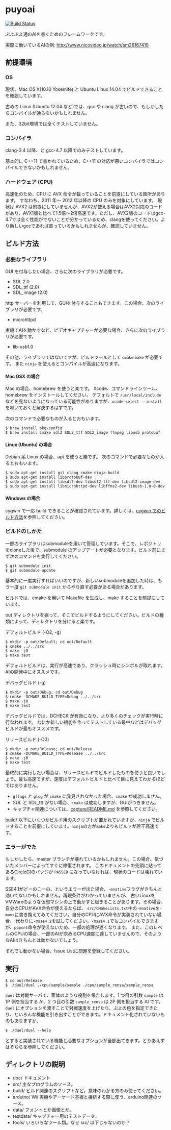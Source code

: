 puyoai
======

[![Build Status](https://circleci.com/gh/puyoai/puyoai.png?circle-token=:circle-token)](https://circleci.com/gh/puyoai)

ぷよぷよ通のAIを書くためのフレームワークです。

実際に動いているAIの例: http://www.nicovideo.jp/watch/sm26167419

## 前提環境

### OS

現状、Mac OS X(10.10 Yosemite) と Ubuntu Linux 14.04 でビルドできることを確認しています。

古めの Linux (Ubuntu 12.04 など)では、gcc や clang が古いので、もしかしたらコンパイルが通らないかもしれません。

また、32bit環境では全くテストしていません。

### コンパイラ

clang-3.4 以降、と gcc-4.7 以降でのみテストしています。

基本的に C++11 で書かれているため、C++11 の対応が悪いコンパイラではコンパイルできないかもしれません。

### ハードウェア (CPU)

高速化のため、CPU に AVX 命令が載っていることを前提にしている箇所があります。
すなわち、2011 年〜 2012 年以降の CPU のみを対象にしています。
現状は AVX2 は前提にしていませんが、AVX2が使える場合はAVX2対応のコードがあり、AVX1版と比べて1.5倍〜2倍高速です。ただし、AVX2版のコードはgcc-4.7では全く性能がでないことが分かっているため、clangを使ってください。より新しいgccであれば直っているかもしれませんが、確認していません。

## ビルド方法

### 必要なライブラリ

GUI を付与したい場合、さらに次のライブラリが必要です。

* SDL 2.0
* SDL_ttf (2.0)
* SDL_image (2.0)

http サーバーを利用して、GUIを付与することもできます。この場合、次のライブラリが必要です。

* microhttpd

実機でAIを動かすなど、ビデオキャプチャーが必要な場合、さらに次のライブラリが必要です。

* lib-usb1.0

その他、ライブラリではないですが、ビルドツールとして `cmake` `make` が必要です。
また `ninja` を使えるとコンパイルが高速になります。

#### Mac OSX の場合

Mac の場合、homebrew を使うと楽です。
Xcode、コマンドラインツール、homebrew をインストールしてください。
デフォルトで `/usr/local/include` などを見ないようになっている可能性がありますが、`xcode-select --install` を叩いておくと解決するはずです。

次のコマンドで必要なものが入るとおもいます。

    $ brew install pkg-config
    $ brew install cmake sdl2 SDL2_ttf SDL2_image ffmpeg libusb protobuf

#### Linux (Ubuntu) の場合

Debian 系 Linux の場合、apt を使うと楽です。
次のコマンドで必要なものが入るとおもいます。

    $ sudo apt-get install git clang cmake ninja-build
    $ sudo apt-get install libprotobuf-dev
    $ sudo apt-get install libsdl2-dev libsdl2-ttf-dev libsdl2-image-dev
    $ sudo apt-get install libmicrohttpd-dev libffms2-dev libusb-1.0-0-dev

#### Windows の場合

cygwin で一応 build できることが確認されています。詳しくは、[cygwin でのビルド方法](doc/how-to-build-on-cygwin.md)を参照してください。

### ビルドのしかた

一部のライブラリはsubmoduleを用いて管理しています。そこで、レポジトリをcloneした後で、submodule のアップデートが必要となります。ビルド前にまず次のコマンドを実行してください。

    $ git submodule init
    $ git submodule update

基本的に一度実行すればいいのですが、新しいsubmoduleを追加した時は、もう一度 `git submodule init` からやり直す必要がある場合があります。

ビルドでは、cmake を用いて Makefile を生成し、make することを前提にしています。

out ディレクトリを掘って、そこでビルドするようにしてください。ビルドの種類によって、ディレクトリを分けると楽です。

デフォルトビルド (-O2, -g)

    $ mkdir -p out/Default; cd out/Default
    $ cmake ../../src
    $ make -j8
    $ make test

デフォルトビルドは、実行が高速であり、クラッシュ時にシンボルが取れます。AIの開発中にオススメです。

デバッグビルド (-g)

    $ mkdir -p out/Debug; cd out/Debug
    $ cmake -DCMAKE_BUILD_TYPE=Debug ../../src
    $ make -j8
    $ make test

デバッグビルドでは、DCHECK が有効になり、より多くのチェックが実行時に行なわれます。
なにか新しい機能を作ってテストしている最中などはデバッグビルドが最もオススメです。

リリースビルド (-O3)

    $ mkdir -p out/Release; cd out/Release
    $ cmake -DCMAKE_BUILD_TYPE=Release ../../src
    $ make -j8
    $ make test

最終的に実行したい場合は、リリースビルドでビルドしたものを使うと良いでしょう。最も高速ですが、速度はデフォルトビルドと比べて目に見えてわかるほどではありません。

* `gflags` と `glog` が `cmake` に発見されなかった場合、`cmake` が成功しません。
* SDL と SDL_ttf がない場合、`cmake` は成功しますが、GUIがつきません。
* キャプチャ関連については、[capture/README.md](https://github.com/puyoai/puyoai/tree/master/src/capture) を参照してください。

[build/](https://github.com/puyoai/puyoai/tree/master/build) 以下にいくつかビルド用のスクリプトが置かれていますが、`ninja` でビルドすることを前提にしています。`ninja`の方が`make`よりもビルドが若干高速です。

### エラーがでた

もしかしたら、master ブランチが壊れているかもしれません。この場合、気づいたメンバーによってすぐに修復されます。
このドキュメントの先頭に貼ってある[CircleCI](https://circleci.com/gh/puyoai)のバッジが `PASSED` になっていなければ、現状のコードは壊れています。

SSE4.1がどーのこーの、というエラーが出た場合、`-mnative`フラグがきちんと効いてないかもしれません。再現条件がわかっていませんが、
古いLinuxをVMWareのような仮想マシンの上で動かすと起きることがあります。その場合、自分のCPUがAVX命令が使えるならば、
`src/CMakeLists.txt`中の`-mnative`を`-mavx`に書き換えてみてください。自分のCPUにAVX命令が実装されていない場合、
代わりに`-msse4.2`を試してください。`-msse4.1`でもコンパイルできますが、`popcnt`命令が使えないため、一部の処理が遅くなります。
また、このレベルのCPUの場合、一部のAIが求めるCPU速度に達していませんので、そのようなAIはきちんとは動かないでしょう。

それでも動かない場合、Issue Listに問題を登録してください。

## 実行

    $ cd out/Release
    $ ./duel/duel ./cpu/sample/sample ./cpu/sample_rensa/sample_rensa

`duel` は対戦サーバで、筐体のような役割を果たします。1 つ目の引数 `sample` は 1P 側を担当する AI、2 つ目の引数 `sample_rensa` は 2P 側を担当する AI です。
`duel` にオプションを渡すことで対戦速度を上げたり、ぷよの色を指定できたり、といろんな機能を引き出すことができます。ドキュメント化されていないものもありますが、

    $ ./duel/duel --help

とすると実装されている機能と必要なオプションが全部出てきます。とりあえずはそちらを参照してください。

## ディレクトリの説明

* doc/ ドキュメント
* src/ 主なプログラムのソース。
* build/ ビルド関連のスクリプトなど。意味のわかる方のみ使ってください。
* arduino/ Wii 実機やアーケード基板と接続する際に使う、arduino関連のソース。
* data/    フォントとか画像とか。
* testdata/ キャプチャー用のテストデータ。
* tools/ いろいろなツール類。なぜ src/ 以下じゃないのか？
